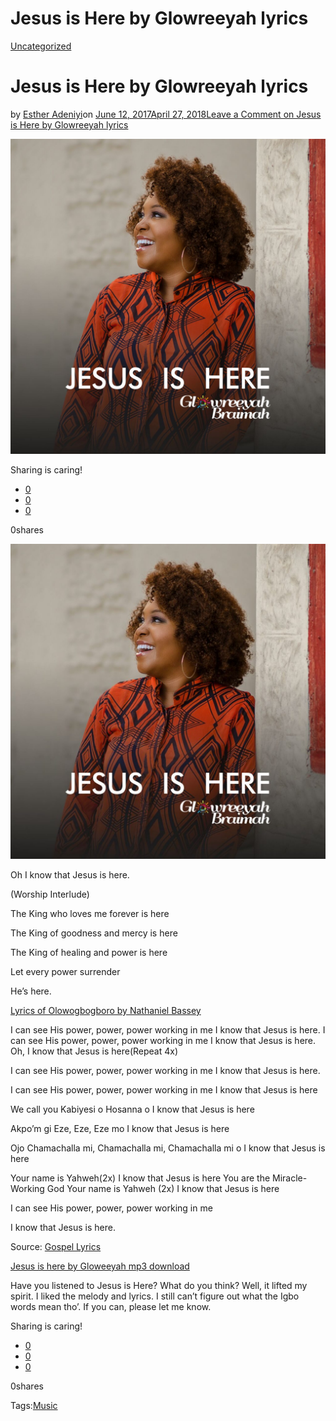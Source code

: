 # Jesus is Here by Glowreeyah lyrics

[Uncategorized](https://estheradeniyi.com/category/uncategorized/)
# Jesus is Here by Glowreeyah lyrics

by [Esther Adeniyi](https://estheradeniyi.com/author/esther-adeniyi/)on [June 12, 2017April 27, 2018](https://estheradeniyi.com/jesus-is-here-by-glowreeyah-lyrics/)[Leave a Comment on Jesus is Here by Glowreeyah lyrics](https://estheradeniyi.com/jesus-is-here-by-glowreeyah-lyrics/#respond)

![](images/JesusisherebyGlowreeyah.jpg)

Sharing is caring!

- [0](https://www.facebook.com/sharer/sharer.php?u=https%3A%2F%2Festheradeniyi.com%2Fjesus-is-here-by-glowreeyah-lyrics%2F&amp;t=Jesus%20is%20Here%20by%20Glowreeyah%20lyrics)
- [0](https://twitter.com/intent/tweet?text=Jesus%20is%20Here%20by%20Glowreeyah%20lyrics&amp;url=https%3A%2F%2Festheradeniyi.com%2Fjesus-is-here-by-glowreeyah-lyrics%2F)
- [0](#)

0shares

[![Jesus is here by Glowreeyah](images/JesusisherebyGlowreeyah-1024x1024.jpg)](images/JesusisherebyGlowreeyah-1024x1024.jpg)

 Oh I know that Jesus is here.

 (Worship Interlude)

 The King who loves me forever is here

 The King of goodness and mercy is here

 The King of healing and power is here

 Let every power surrender

 He&#x2019;s here.

[Lyrics of Olowogbogboro by Nathaniel Bassey](https://www.estheradeniyi.com/lyrics-of-olowogbogboro)

 I can see His power, power, power working in me
 I know that Jesus is here.
 I can see His power, power, power working in me
 I know that Jesus is here.
 Oh, I know that Jesus is here(Repeat 4x)

 I can see His power, power, power working in me
 I know that Jesus is here.

 I can see His power, power, power working in me
 I know that Jesus is here

 We call you Kabiyesi o
 Hosanna o
 I know that Jesus is here

 Akpo&#x2019;m gi Eze, Eze, Eze mo
 I know that Jesus is here

 Ojo Chamachalla mi, Chamachalla mi, Chamachalla mi o
 I know that Jesus is here

 Your name is Yahweh(2x)
 I know that Jesus is here
 You are the Miracle-Working God
 Your name is Yahweh (2x)
 I know that Jesus is here

 I can see His power, power, power working in me

 I know that Jesus is here.

 Source: [Gospel Lyrics](https://gospellyricsng.com/jesus-is-here-glowreeyah-braimah/)

[Jesus is here by Gloweeyah mp3 download](http://xclusivegospel.com/2017/03/24/glowreeyah-braimah-jesus-is-here/)

 Have you listened to Jesus is Here? What do you think? Well, it lifted my spirit. I liked the melody and lyrics. I still can&#x2019;t figure out what the Igbo words mean tho&#x2019;. If you can, please let me know.

Sharing is caring!

- [0](https://www.facebook.com/sharer/sharer.php?u=https%3A%2F%2Festheradeniyi.com%2Fjesus-is-here-by-glowreeyah-lyrics%2F&amp;t=Jesus%20is%20Here%20by%20Glowreeyah%20lyrics)
- [0](https://twitter.com/intent/tweet?text=Jesus%20is%20Here%20by%20Glowreeyah%20lyrics&amp;url=https%3A%2F%2Festheradeniyi.com%2Fjesus-is-here-by-glowreeyah-lyrics%2F)
- [0](#)

0shares

Tags:[Music](https://estheradeniyi.com/tag/music/)